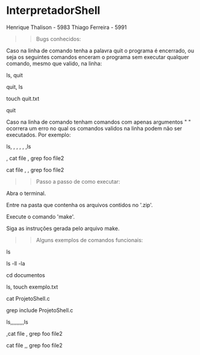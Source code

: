 # InterpretadorShell
Henrique Thalison - 5983
Thiago Ferreira - 5991

>>Bugs conhecidos:

Caso na linha de comando tenha a palavra quit o programa é encerrado, ou seja os seguintes comandos enceram o programa sem executar qualquer comando, mesmo que valido, na linha:

ls, quit

quit, ls

touch quit.txt

quit

Caso na linha de comando tenham comandos com apenas argumentos " " ocorrera um erro no qual os comandos validos na linha podem não ser executados. Por exemplo:

ls, , , , , ,ls

 , cat file , grep foo file2
 
cat file , , grep foo file2

>>Passo a passo de como executar:

Abra o terminal.

Entre na pasta que contenha os arquivos contidos no '.zip'.

Execute o comando 'make'.

Siga as instruções gerada pelo arquivo make.

>>Alguns exemplos de comandos funcionais:

ls

ls -ll -la

cd documentos

ls, touch exemplo.txt

cat ProjetoShell.c

grep include ProjetoShell.c

ls,,,,,,,,,ls

,cat file , grep foo file2

cat file ,, grep foo file2




